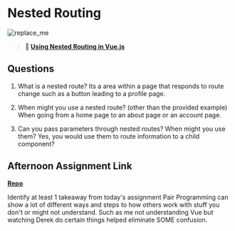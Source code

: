 # Nested Routing

![replace_me](https://codeworks.blob.core.windows.net/public/assets/img/illustrations/placeholder.svg)

> **📖 [Using Nested Routing in Vue.js](https://codeworksacademy.com/fs-student-guide/resources/wk6/04-Child-Routes)**

## Questions

1. What is a nested route?
    Its a area within a page that responds to route change such as a button leading to a profile page.

2. When might you use a nested route? (other than the provided example)
    When going from a home page to an about page or an account page.

3. Can you pass parameters through nested routes? When might you use them?
    Yes, you would use them to route information to a child component?

## Afternoon Assignment Link

**[Repo](https://github.com/KendallPowell/d4Blogs)**

Identify at least 1 takeaway from today's assignment
    Pair Programming can show a lot of different ways and steps to how others work with stuff you don't or might not understand. Such as me not understanding Vue but watching Derek do certain things helped eliminate SOME confusion.
